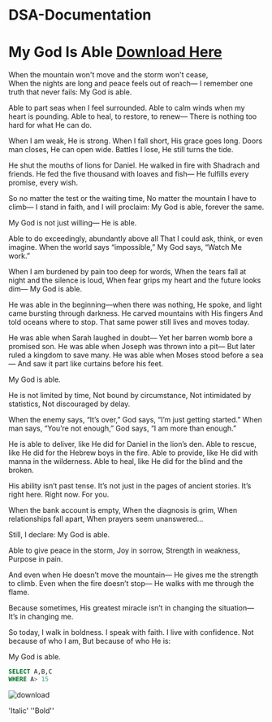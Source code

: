 # DSA-Documentation

#  My God Is Able [Download Here](https://chatgpt.com/c/68408590-86c0-800f-ba7a-d50c597c69e8)

When the mountain won't move and the storm won't cease,  
When the nights are long and peace feels out of reach—
I remember one truth that never fails:
My God is able.

Able to part seas when I feel surrounded.
Able to calm winds when my heart is pounding.
Able to heal, to restore, to renew—
There is nothing too hard for what He can do.

When I am weak, He is strong.
When I fall short, His grace goes long.
Doors man closes, He can open wide.
Battles I lose, He still turns the tide.

He shut the mouths of lions for Daniel.
He walked in fire with Shadrach and friends.
He fed the five thousand with loaves and fish—
He fulfills every promise, every wish.

So no matter the test or the waiting time,
No matter the mountain I have to climb—
I stand in faith, and I will proclaim:
My God is able, forever the same.


My God is not just willing—
He is able.

Able to do exceedingly, abundantly above all
That I could ask, think, or even imagine.
When the world says “impossible,”
My God says, “Watch Me work.”

When I am burdened by pain too deep for words,
When the tears fall at night and the silence is loud,
When fear grips my heart and the future looks dim—
My God is able.

He was able in the beginning—when there was nothing,
He spoke, and light came bursting through darkness.
He carved mountains with His fingers
And told oceans where to stop.
That same power still lives and moves today.

He was able when Sarah laughed in doubt—
Yet her barren womb bore a promised son.
He was able when Joseph was thrown into a pit—
But later ruled a kingdom to save many.
He was able when Moses stood before a sea—
And saw it part like curtains before his feet.

My God is able.

He is not limited by time,
Not bound by circumstance,
Not intimidated by statistics,
Not discouraged by delay.

When the enemy says, “It’s over,”
God says, “I’m just getting started.”
When man says, “You’re not enough,”
God says, “I am more than enough.”

He is able to deliver, like He did for Daniel in the lion’s den.
Able to rescue, like He did for the Hebrew boys in the fire.
Able to provide, like He did with manna in the wilderness.
Able to heal, like He did for the blind and the broken.

His ability isn’t past tense.
It’s not just in the pages of ancient stories.
It’s right here. Right now. For you.

When the bank account is empty,
When the diagnosis is grim,
When relationships fall apart,
When prayers seem unanswered…

Still, I declare:
My God is able.

Able to give peace in the storm,
Joy in sorrow,
Strength in weakness,
Purpose in pain.

And even when He doesn’t move the mountain—
He gives me the strength to climb.
Even when the fire doesn’t stop—
He walks with me through the flame.

Because sometimes,
His greatest miracle isn’t in changing the situation—
It’s in changing me.

So today, I walk in boldness.
I speak with faith.
I live with confidence.
Not because of who I am,
But because of who He is:

My God is able.


```  SQL
SELECT A,B,C
WHERE A> 15

```

![download](https://github.com/user-attachments/assets/b9ed4c48-c291-4e5d-a62b-53d919f71c0f)

'Italic'
''Bold''
